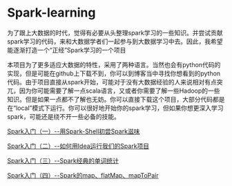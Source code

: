# Spark-learning
为了跟上大数据的时代，觉得有必要从头整理spark学习的一些知识。并尝试贡献spark学习的代码，来和大数据学者们一起参与到大数据学习中去。因此，我希望能逐渐打造一个“正经”Spark学习的一个项目

本项目为了更多适应大数据的特性，采用了两种语言。当然也会有python代码的实现，但是可能在github上下载不到，你可以到博客当中寻找你想看到的python代码。由于项目直接从spark开始，可能对于没有大数据经验的人来说相对有点突兀，因为你可能需要了解一点scala语言，又或者你需要了解一些Hadoop的一些知识。但是如果一点都不了解也无妨。你可以直接下载这个项目，大部分代码都是在“local”模式下运行。你可以很好地开始你的spark学习，但如果你想更深入学习spark，可能还是绕不开一些必备的技能。

[Spark入门（一）--用Spark-Shell初尝Spark滋味](https://juejin.im/post/5c73dee0518825628c30f1d0 "Spark入门（一）--用Spark-Shell初尝Spark滋味")

[Spark入门（二）--如何用Idea运行我们的Spark项目](https://juejin.im/post/5c752f87f265da2dbb123bc9 "Spark入门（二）--如何用Idea运行我们的Spark项目")

[Spark入门（三）--Spark经典的单词统计](https://juejin.im/post/5c768f5b6fb9a049b348a811 "Spark入门（三）--Spark经典的单词统计")

[Spark入门（四）--Spark的map、flatMap、mapToPair](https://juejin.im/post/5c77e383f265da2d8f474e29 "Spark入门（三）--Spark经典的单词统计")
